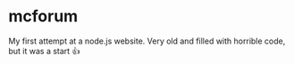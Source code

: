 # mcforum
My first attempt at a node.js website. Very old and filled with horrible code, but it was a start 👍
